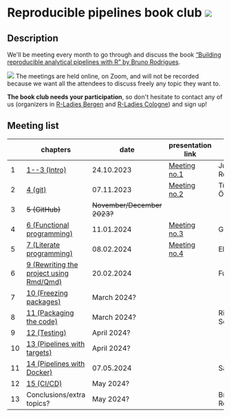 # Reproducible pipelines book club <img src="https://img.shields.io/badge/book-club-blue.svg?logo=bookstack">

## Description

We'll be meeting every month to go through and discuss the book
[“Building reproducible analytical pipelines with R” by Bruno Rodrigues](https://raps-with-r.dev/).

<img src="https://img.shields.io/badge/-online-blue.svg?logo=zoom"> The meetings are held online, on Zoom, and will not be recorded because we want
all the attendees to discuss freely any topic they want to.

**The book club needs your participation**, so don't hesitate to contact any of
us (organizers in [R-Ladies Bergen](https://www.meetup.com/rladies-bergen/members/?op=leaders)
and [R-Ladies Cologne](https://www.meetup.com/rladies-cologne/members/?op=leaders))
and sign up!

## Meeting list

|   | chapters | date | presentation link | presenter | notes |
|---|---------|------|-------------------|-----------|-------|
| 1 | [1--3 (Intro)](https://raps-with-r.dev/project_start.html)  | 24.10.2023 |  [Meeting no.1](Meeting_01/JRomanowska_presentation_2023-10-24.html)  | Julia Romanowska | | 
| 2 | [4 (git)](https://raps-with-r.dev/git.html) | 07.11.2023 | [Meeting no.2](Meeting_02/RLadiesBergen_ReproducibleBookClubNumber2.html) | Türküler Özgümüş | |
| 3 | ~~5 (GitHub)~~ | ~~November/December 2023?~~ |  |  | _cancelled_ |
| 4 | [6 (Functional programming)](https://raps-with-r.dev/fprog.html) | 11.01.2024 | [Meeting no.3](https://github.com/gabewinter/reproducible_pipelines/) | Gabe Winter |  |
| 5 | [7 (Literate programming)](https://raps-with-r.dev/lit_prog.html) | 08.02.2024 | [Meeting no.4](https://github.com/rladies/meetup-presentations_bergen/tree/master/Reproducible_pipelines_book_club/meeting_04) | Elen Le Foll |  |
| 6 | [9 (Rewriting the project using Rmd/Qmd)](https://raps-with-r.dev/project_rewrite.html) | 20.02.2024 |  | Fulya Gökalp |  |
| 7 | [10 (Freezing packages)](https://raps-with-r.dev/repro_intro.html) | March 2024? |  |  |  |
| 8 | [11 (Packaging the code)](https://raps-with-r.dev/packages.html) | March 2024? |  | Ricardo Serrano |  |
| 9 | [12 (Testing)](https://raps-with-r.dev/testing.html) | April 2024? |  |  |  |
| 10 | [13 (Pipelines with targets)](https://raps-with-r.dev/targets.html) | April 2024? | |  |  |
| 11 | [14 (Pipelines with Docker)](https://raps-with-r.dev/repro_cont.html) | 07.05.2024 |  | Sahee Rim |  |
| 12 | [15 (CI/CD)](https://raps-with-r.dev/ci_cd.html) | May 2024? |  |  |  |
| 13 | Conclusions/extra topics? | May 2024? |  | Bruno Rodrigues |  |
